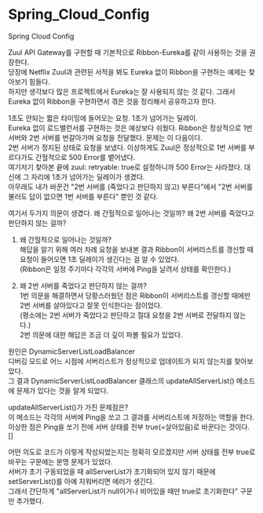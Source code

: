 # Spring_Cloud_Config
Spring Cloud Config

Zuul API Gateway를 구현할 때 기본적으로 Ribbon-Eureka를 같이 사용하는 것을 권장한다.  
당장에 Netflix Zuul과 관련된 서적을 봐도 Eureka 없이 Ribbon을 구현하는 예제는 찾아보기 힘들다.  
하지만 생각보다 많은 프로젝트에서 Eureka는 잘 사용되지 않는 것 같다. 그래서 Eureka 없이 Ribbon을 구현하면서 겪은 것을 정리해서 공유하고자 한다.  

1초도 안되는 짧은 타이밍에 들어오는 요청. 1초가 넘어가는 딜레이.  
Eureka 없이 로드밸런서를 구현하는 것은 예상보다 쉬웠다. Ribbon은 정상적으로 1번 서버와 2번 서버를 번갈아가며 요청을 전달했다. 문제는 이 다음이다.  
2번 서버가 정지된 상태로 요청을 보냈다. 이상하게도 Zuul은 정상적으로 1번 서버를 부르다가도 간헐적으로 500 Error를 뱉어냈다.  
여기저기 찾아본 끝에 zuul: retryable: true로 설정하니까 500 Error는 사라졌다. 대신에 그 자리에 1초가 넘어가는 딜레이가 생겼다.  
아무래도 내가 바꾼건 "2번 서버를 (죽었다고 판단하지 않고) 부른다"에서 "2번 서버를 불러도 답이 없으면 1번 서버를 부른다" 뿐인 것 같다.  

여기서 두가지 의문이 생겼다. 왜 간헐적으로 일어나는 것일까? 왜 2번 서버를 죽었다고 판단하지 않는 걸까?  

1. 왜 간헐적으로 일어나는 것일까?  
해답을 알기 위해 여러 차례 요청을 보내본 결과 Ribbon이 서버리스트를 갱신할 때 요청이 들어오면 1초 딜레이가 생긴다는 걸 알 수 있었다.  
(Ribbon은 일정 주기마다 각각의 서버에 Ping을 날려서 상태를 확인한다.)

2. 왜 2번 서버를 죽었다고 판단하지 않는 걸까?  
1번 의문을 해결하면서 당황스러웠던 점은 Ribbon이 서버리스트를 갱신할 때에만 2번 서버를 살아있다고 잘못 인식한다는 점이었다.  
(평소에는 2번 서버가 죽었다고 판단하고 절대 요청을 2번 서버로 전달하지 않는다.)  
2번 의문에 대한 해답은 조금 더 깊이 파볼 필요가 있었다.

원인은 DynamicServerListLoadBalancer  
디버깅 모드로 어느 시점에 서버리스트가 정상적으로 업데이트가 되지 않는지를 찾아보았다.  
그 결과 DynamicServerListLoadBalancer 클래스의 updateAllServerList() 메소드에 문제가 있다는 것을 알게 되었다.

updateAllServerList()가 가진 문제점은?  
이 메소드는 각각의 서버에 Ping을 쏘고 그 결과를 서버리스트에 저장하는 역할을 한다.  
이상한 점은 Ping을 쏘기 전에 서버 상태를 전부 true(=살아있음)로 바꾼다는 것이다.  
[]

어떤 의도로 코드가 이렇게 작성되었는지는 정확히 모르겠지만 서버 상태를 전부 true로 바꾸는 구문에는 분명 문제가 있었다.  
서버가 초기 구동되었을 때 allServerList가 초기화되어 있지 않기 때문에 setServerList()를 아예 지워버리면 에러가 생긴다.  
그래서 간단하게 "allServerList가 null이거나 비어있을 때만 true로 초기화한다" 구문만 추가했다.  

